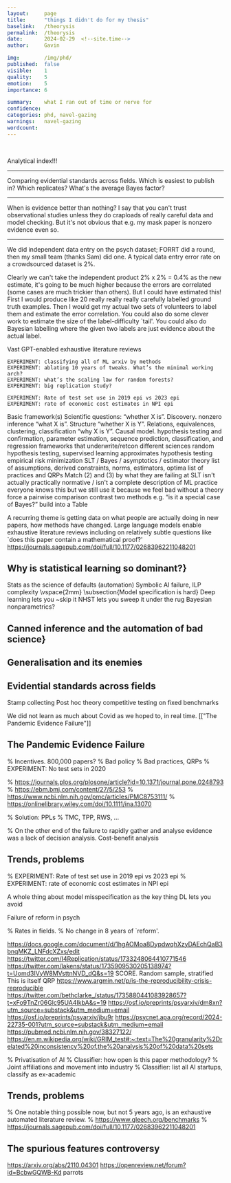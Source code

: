 ```yaml
---
layout:     page
title:      "things I didn't do for my thesis"
baselink:   /theorysis
permalink:  /theorysis
date:       2024-02-29  <!--site.time-->
author:     Gavin

img:        /img/phd/
published:  false
visible:    1
quality:    5
emotion:    5
importance: 6

summary:    what I ran out of time or nerve for
confidence: 
categories: phd, navel-gazing
warnings:   navel-gazing
wordcount:      
---
```


<br>


Analytical index!!!

---

Comparing evidential standards across fields. Which is easiest to publish in? Which replicates? What's the average Bayes factor?

---

When is evidence better than nothing?
    I say that you can't trust observational studies unless they do craploads of really careful data and model checking. But it's not obvious that e.g. my mask paper is nonzero evidence even so.

---

We did independent data entry on the psych dataset; FORRT did a round, then my small team (thanks Sam) did one. A typical data entry error rate on a crowdsourced dataset is 2%.

Clearly we can't take the independent product 2% x 2% = 0.4% as the new estimate, it's going to be much higher because the errors are correlated (some cases are much trickier than others). But I could have estimated this! First I would produce like 20 really really really carefully labelled ground truth examples. Then I would get my actual two sets of volunteers to label them and estimate the error correlation.
  You could also do some clever work to estimate the size of the label-difficulty `tail'. You could also do Bayesian labelling where the given two labels are just evidence about the actual label.


Vast GPT-enabled exhaustive literature reviews


    EXPERIMENT: classifying all of ML arxiv by methods
    EXPERIMENT: ablating 10 years of tweaks. What’s the minimal working arch?
    EXPERIMENT: what’s the scaling law for random forests?
    EXPERIMENT: big replication study?

    EXPERIMENT: Rate of test set use in 2019 epi vs 2023 epi
    EXPERIMENT: rate of economic cost estimates in NPI epi



Basic framework(s)
    Scientific questions: 
    “whether X is”. Discovery. nonzero inference
    “what X is”. Structure 
    “whether X is Y”. Relations, equivalences, clustering, classification
    “why X is Y”. Causal model.
hypothesis testing and confirmation, parameter estimation, sequence prediction, classification, and regression
frameworks that underwrite/retcon different sciences
    random hypothesis testing, 
    supervised learning approximates hypothesis testing
    empirical risk minimization
    SLT / Bayes / asymptotics / estimator theory
    list of assumptions, derived constraints, norms, estimators, optima
    list of practices and QRPs
    Match (2) and (3) by what they are failing at
SLT isn't actually practically normative / isn't a complete description of ML practice
    everyone knows this but we still use it because we feel bad without a theory
force a pairwise comparison
    contrast two methods
    e.g. “is it a special case of Bayes?”
    build into a Table
    
A recurring theme is getting data on what people are actually doing in new papers, how methods have changed. Large language models enable exhaustive literature reviews including on relatively subtle questions like `does this paper contain a mathematical proof?'
https://journals.sagepub.com/doi/full/10.1177/02683962211048201



## Why is statistical learning so dominant?}
Stats as the science of defaults (automation)
Symbolic AI failure, ILP complexity
\vspace{2mm}
\subsection{Model specification is hard}
    Deep learning lets you ~skip it
    NHST lets you sweep it under the rug
    Bayesian nonparametrics?

## Canned inference and the automation of bad science}

## Generalisation and its enemies

## Evidential standards across fields
Stamp collecting 
Post hoc theory
competitive testing on fixed benchmarks

We did not learn as much about Covid as we hoped to, in real time.
[["The Pandemic Evidence Failure"]]


## The Pandemic Evidence Failure

% Incentives. 800,000 papers?
% Bad policy
% Bad practices, QRPs
% EXPERIMENT: No test sets in 2020

% https://journals.plos.org/plosone/article?id=10.1371/journal.pone.0248793
% https://ebm.bmj.com/content/27/5/253
% https://www.ncbi.nlm.nih.gov/pmc/articles/PMC8753111/
% https://onlinelibrary.wiley.com/doi/10.1111/ina.13070

% Solution: PPLs
% TMC, TPP, RWS, …

% On the other end of the failure to rapidly gather and analyse evidence was a lack of decision analysis. Cost-benefit analysis



<!-- Here's the kind of thing that one might do if one was able to try harder https://arxiv.org/abs/2403.07949 -->




## Trends, problems

% EXPERIMENT: Rate of test set use in 2019 epi vs 2023 epi
% EXPERIMENT: rate of economic cost estimates in NPI epi


    
A whole thing about model misspecification as the key thing DL lets you avoid


Failure of reform in psych

% Rates in fields. 
% No change in 8 years of `reform'.


https://docs.google.com/document/d/1hgAOMoa8DypdwqhXzyDAEchQaB3bnqMKZ_LNFdcXZxs/edit
https://twitter.com/I4Replication/status/1733248064410771546 
https://twitter.com/lakens/status/1735909530205138974?t=Uomd3IVyW8MVsttnNVD_dQ&s=19
SCORE. Random sample, stratified
This is itself QRP
https://www.argmin.net/p/is-the-reproducibility-crisis-reproducible 
https://twitter.com/bethclarke_/status/1735880441083928657?t=xFo9TnZr06Glc95UA4IkbA&s=19 
https://osf.io/preprints/psyarxiv/dm8xn?utm_source=substack&utm_medium=email 
https://osf.io/preprints/psyarxiv/jbu9r 
https://psycnet.apa.org/record/2024-22735-001?utm_source=substack&utm_medium=email
https://pubmed.ncbi.nlm.nih.gov/38327122/ 
https://en.m.wikipedia.org/wiki/GRIM_test#:~:text=The%20granularity%2Drelated%20inconsistency%20of,the%20analysis%20of%20data%20sets 



% Privatisation of AI
% Classifier: how open is this paper methodology?
% Joint affiliations and movement into industry
% Classifier: list all AI startups, classify as ex-academic


## Trends, problems
% One notable thing possible now, but not 5 years ago, is an exhaustive automated literature review.
% https://www.gleech.org/benchmarks 
% https://journals.sagepub.com/doi/full/10.1177/02683962211048201



## The spurious features controversy

https://arxiv.org/abs/2110.04301
https://openreview.net/forum?id=BcbwGQWB-Kd
parrots